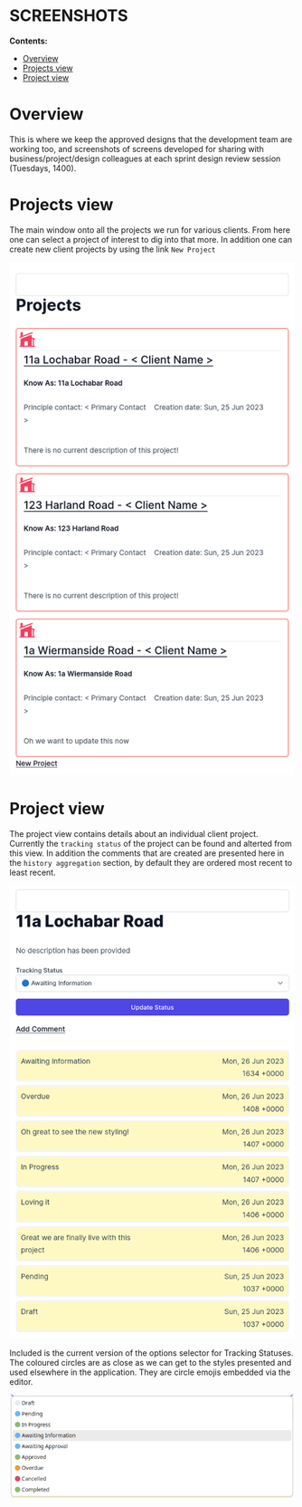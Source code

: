 # SCREENSHOTS

**Contents:**
- [Overview](#overview)
- [Projects view](#projects-view)
- [Project view](#project-view)


# Overview

This is where we keep the approved designs that the development team are working too, and screenshots of screens developed for sharing with business/project/design colleagues at each sprint design review session (Tuesdays, 1400).


# Projects view

The main window onto all the projects we run for various clients. From here one can select a project of interest to dig into that more. In addition one can create new client projects by using the link `New Project`

![](images/projects-index-view.png)

# Project view

The project view contains details about an individual client project.
Currently the `tracking status` of the project can be found and alterted from this view.
In addition the comments that are created are presented here in the `history aggregation` section, by default they are ordered most recent to least recent.

![](images/project-show-view.png)

Included is the current version of the options selector for Tracking Statuses.
The coloured circles are as close as we can get to the styles presented and used elsewhere
in the application. They are circle emojis embedded via the editor.

![](images/tracking-status-select-options.png)

